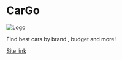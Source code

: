 # CarGo
![Logo](https://cdn.discordapp.com/attachments/908604615317143582/908667100090998784/Screenshot_35.png)


Find best cars by brand , budget and more!

[Site link](https://vedanshshah.github.io/project/) 
